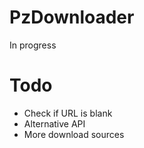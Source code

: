 # PzDownloader

In progress

# Todo

- Check if URL is blank
- Alternative API
- More download sources